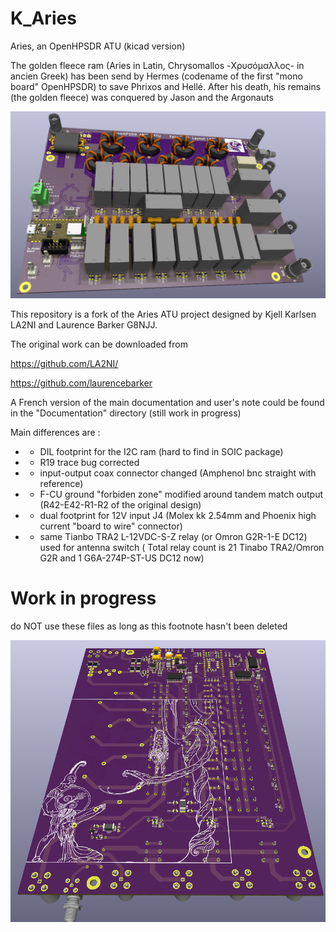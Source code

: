 # K_Aries

Aries, an OpenHPSDR ATU (kicad version) 

The golden fleece ram (Aries in Latin, Chrysomallos -Χρυσόμαλλος- in ancien Greek) 
has been send by Hermes (codename of the first "mono board" OpenHPSDR) to save Phrixos and Hellé. 
After his death, his remains (the golden fleece) was conquered by Jason and the Argonauts


![Aries, an OpenHPSDR ATU](https://github.com/F6ITU/K_Aries/blob/main/Aries_up.png)
 
 This repository is a fork of the Aries ATU project designed by Kjell Karlsen LA2NI and Laurence Barker G8NJJ.
 
 The original work can be downloaded from

https://github.com/LA2NI/

https://github.com/laurencebarker

A French version of the main documentation and user's note could be found in the "Documentation" directory 
(still work in progress)

Main differences are : 

* - DIL footprint  for the I2C ram (hard to find in SOIC package)
* - R19 trace bug corrected
* - input-output coax connector changed (Amphenol bnc straight with reference)
* - F-CU ground "forbiden zone" modified around tandem match output (R42-E42-R1-R2 of the original design)
* - dual footprint for 12V input J4 (Molex kk 2.54mm and Phoenix high current "board to wire" connector)
* - same Tianbo TRA2 L-12VDC-S-Z relay (or Omron G2R-1-E DC12) used for antenna switch 
( Total relay count is 21 Tinabo TRA2/Omron G2R and 1 G6A-274P-ST-US DC12 now)


# Work in progress
do NOT use these files as long as this footnote hasn't been deleted




![Aries, an OpenHPSDR ATU](https://github.com/F6ITU/K_Aries/blob/main/Aries_dwn.png)